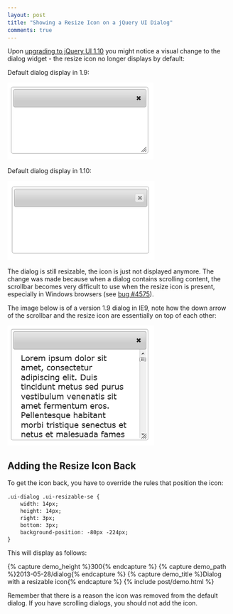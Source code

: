 ```yaml
---
layout: post
title: "Showing a Resize Icon on a jQuery UI Dialog"
comments: true
---
```


Upon [upgrading to jQuery UI 1.10](http://jqueryui.com/upgrade-guide/1.10/) you might notice a visual change to the dialog widget - the resize icon no longer displays by default:

Default dialog display in 1.9:

<img src="/images/posts/2013-05-28/dialog-1.9.png" alt="Default display of jQuery UI's dialog in version 1.9">

Default dialog display in 1.10:

<img src="/images/posts/2013-05-28/dialog-1.10.png" alt="Default display of jQuery UI's dialog in version 1.10">

<!-- more -->

The dialog is still resizable, the icon is just not displayed anymore. The change was made because when a dialog contains scrolling content, the scrollbar becomes very difficult to use when the resize icon is present, especially in Windows browsers (see [bug #4575](http://bugs.jqueryui.com/ticket/4575)).

The image below is of a version 1.9 dialog in IE9, note how the down arrow of the scrollbar and the resize icon are essentially on top of each other:

<img src="/images/posts/2013-05-28/ie9-dialog.png" alt="Display of a scrolling jQuery UI dialog in IE9.">

## Adding the Resize Icon Back

To get the icon back, you have to override the rules that position the icon:

<pre class="language-css"><code class="language-css">.ui-dialog .ui-resizable-se {
    width: 14px;
    height: 14px;
    right: 3px;
    bottom: 3px;
    background-position: -80px -224px;
}
</code></pre>

This will display as follows:

{% capture demo_height %}300{% endcapture %}
{% capture demo_path %}2013-05-28/dialog{% endcapture %}
{% capture demo_title %}Dialog with a resizable icon{% endcapture %}
{% include post/demo.html %}

Remember that there is a reason the icon was removed from the default dialog. If you have scrolling dialogs, you should not add the icon.
